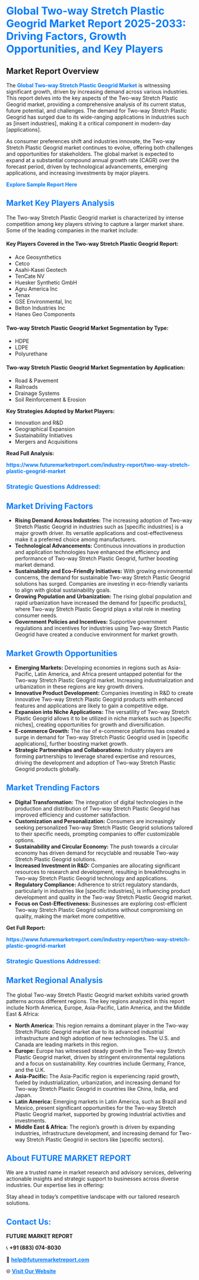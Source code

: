 <h1 style="color: #007BFF;">Global Two-way Stretch Plastic Geogrid Market Report 2025-2033: Driving Factors, Growth Opportunities, and Key Players</h1>

<section id="overview">
<h2>Market Report Overview</h2>
<p>The <a href="https://www.futuremarketreport.com/industry-report/two-way-stretch-plastic-geogrid-market" style="color: #007BFF; text-decoration: none;"><strong>Global Two-way Stretch Plastic Geogrid Market</strong></a> is witnessing significant growth, driven by increasing demand across various industries. This report delves into the key aspects of the Two-way Stretch Plastic Geogrid market, providing a comprehensive analysis of its current status, future potential, and challenges. The demand for Two-way Stretch Plastic Geogrid has surged due to its wide-ranging applications in industries such as [insert industries], making it a critical component in modern-day [applications].</p>
<p>As consumer preferences shift and industries innovate, the Two-way Stretch Plastic Geogrid market continues to evolve, offering both challenges and opportunities for stakeholders. The global market is expected to expand at a substantial compound annual growth rate (CAGR) over the forecast period, driven by technological advancements, emerging applications, and increasing investments by major players.</p>
</section>

<section id="overview">
<p><a href="https://www.futuremarketreport.com/request-sample/reportId=114571" style="color: #007BFF; text-decoration: none;"><strong>Explore Sample Report Here</strong></a></p>
</section>

<section id="key-players">
<h2 style="color: #007BFF;">Market Key Players Analysis</h2>
<p>The Two-way Stretch Plastic Geogrid market is characterized by intense competition among key players striving to capture a larger market share. Some of the leading companies in the market include:</p>
<h4>Key Players Covered in the Two-way Stretch Plastic Geogrid Report:</h4>
<ul><li>Ace Geosynthetics</li><li>Cetco</li><li>Asahi-Kasei Geotech</li><li>TenCate NV</li><li>Huesker Synthetic GmbH</li><li>Agru America Inc</li><li>Tenax</li><li>GSE Environmental, Inc</li><li>Belton Industries Inc</li><li>Hanes Geo Components</li></ul>
<h4>Two-way Stretch Plastic Geogrid Market Segmentation by Type:</h4>
<ul><li>HDPE</li><li>LDPE</li><li>Polyurethane</li></ul>

<h4>Two-way Stretch Plastic Geogrid Market Segmentation by Application:</h4>
<ul><li>Road &amp; Pavement</li><li>Railroads</li><li>Drainage Systems</li><li>Soil Reinforcement &amp; Erosion</li></ul>
<p><strong>Key Strategies Adopted by Market Players:</strong></p>
<ul>
<li>Innovation and R&D</li>
<li>Geographical Expansion</li>
<li>Sustainability Initiatives</li>
<li>Mergers and Acquisitions</li>
</ul>
</section>

<section>
<p><strong>Read Full Analysis: </strong></p><a href="https://www.futuremarketreport.com/industry-report/two-way-stretch-plastic-geogrid-market" style="color: #007BFF; text-decoration: none;"><strong>https://www.futuremarketreport.com/industry-report/two-way-stretch-plastic-geogrid-market</strong></a>
<h3 style="color: #007BFF;">Strategic Questions Addressed:</h3>
</section>

<section id="driving-factors">
<h2 style="color: #007BFF;">Market Driving Factors</h2>
<ul>
<li><strong>Rising Demand Across Industries:</strong> The increasing adoption of Two-way Stretch Plastic Geogrid in industries such as [specific industries] is a major growth driver. Its versatile applications and cost-effectiveness make it a preferred choice among manufacturers.</li>
<li><strong>Technological Advancements:</strong> Continuous innovations in production and application technologies have enhanced the efficiency and performance of Two-way Stretch Plastic Geogrid, further boosting market demand.</li>
<li><strong>Sustainability and Eco-Friendly Initiatives:</strong> With growing environmental concerns, the demand for sustainable Two-way Stretch Plastic Geogrid solutions has surged. Companies are investing in eco-friendly variants to align with global sustainability goals.</li>
<li><strong>Growing Population and Urbanization:</strong> The rising global population and rapid urbanization have increased the demand for [specific products], where Two-way Stretch Plastic Geogrid plays a vital role in meeting consumer needs.</li>
<li><strong>Government Policies and Incentives:</strong> Supportive government regulations and incentives for industries using Two-way Stretch Plastic Geogrid have created a conducive environment for market growth.</li>
</ul>
</section>

<section id="growth-opportunities">
<h2 style="color: #007BFF;">Market Growth Opportunities</h2>
<ul>
<li><strong>Emerging Markets:</strong> Developing economies in regions such as Asia-Pacific, Latin America, and Africa present untapped potential for the Two-way Stretch Plastic Geogrid market. Increasing industrialization and urbanization in these regions are key growth drivers.</li>
<li><strong>Innovative Product Development:</strong> Companies investing in R&D to create innovative Two-way Stretch Plastic Geogrid products with enhanced features and applications are likely to gain a competitive edge.</li>
<li><strong>Expansion into Niche Applications:</strong> The versatility of Two-way Stretch Plastic Geogrid allows it to be utilized in niche markets such as [specific niches], creating opportunities for growth and diversification.</li>
<li><strong>E-commerce Growth:</strong> The rise of e-commerce platforms has created a surge in demand for Two-way Stretch Plastic Geogrid used in [specific applications], further boosting market growth.</li>
<li><strong>Strategic Partnerships and Collaborations:</strong> Industry players are forming partnerships to leverage shared expertise and resources, driving the development and adoption of Two-way Stretch Plastic Geogrid products globally.</li>
</ul>
</section>

<section id="trending-factors">
<h2 style="color: #007BFF;">Market Trending Factors</h2>
<ul>
<li><strong>Digital Transformation:</strong> The integration of digital technologies in the production and distribution of Two-way Stretch Plastic Geogrid has improved efficiency and customer satisfaction.</li>
<li><strong>Customization and Personalization:</strong> Consumers are increasingly seeking personalized Two-way Stretch Plastic Geogrid solutions tailored to their specific needs, prompting companies to offer customizable options.</li>
<li><strong>Sustainability and Circular Economy:</strong> The push towards a circular economy has driven demand for recyclable and reusable Two-way Stretch Plastic Geogrid solutions.</li>
<li><strong>Increased Investment in R&D:</strong> Companies are allocating significant resources to research and development, resulting in breakthroughs in Two-way Stretch Plastic Geogrid technology and applications.</li>
<li><strong>Regulatory Compliance:</strong> Adherence to strict regulatory standards, particularly in industries like [specific industries], is influencing product development and quality in the Two-way Stretch Plastic Geogrid market.</li>
<li><strong>Focus on Cost-Effectiveness:</strong> Businesses are exploring cost-efficient Two-way Stretch Plastic Geogrid solutions without compromising on quality, making the market more competitive.</li>
</ul>
</section>

<section>
<p><strong>Get Full Report: </strong></p><a href="https://www.futuremarketreport.com/industry-report/two-way-stretch-plastic-geogrid-market" style="color: #007BFF; text-decoration: none;"><strong>https://www.futuremarketreport.com/industry-report/two-way-stretch-plastic-geogrid-market</strong></a>
<h3 style="color: #007BFF;">Strategic Questions Addressed:</h3>
</section>


<section id="regional-analysis">
<h2 style="color: #007BFF;">Market Regional Analysis</h2>
<p>The global Two-way Stretch Plastic Geogrid market exhibits varied growth patterns across different regions. The key regions analyzed in this report include North America, Europe, Asia-Pacific, Latin America, and the Middle East & Africa:</p>
<ul>
<li><strong>North America:</strong> This region remains a dominant player in the Two-way Stretch Plastic Geogrid market due to its advanced industrial infrastructure and high adoption of new technologies. The U.S. and Canada are leading markets in this region.</li>
<li><strong>Europe:</strong> Europe has witnessed steady growth in the Two-way Stretch Plastic Geogrid market, driven by stringent environmental regulations and a focus on sustainability. Key countries include Germany, France, and the U.K.</li>
<li><strong>Asia-Pacific:</strong> The Asia-Pacific region is experiencing rapid growth, fueled by industrialization, urbanization, and increasing demand for Two-way Stretch Plastic Geogrid in countries like China, India, and Japan.</li>
<li><strong>Latin America:</strong> Emerging markets in Latin America, such as Brazil and Mexico, present significant opportunities for the Two-way Stretch Plastic Geogrid market, supported by growing industrial activities and investments.</li>
<li><strong>Middle East & Africa:</strong> The region’s growth is driven by expanding industries, infrastructure development, and increasing demand for Two-way Stretch Plastic Geogrid in sectors like [specific sectors].</li>
</ul>
</section>

<footer>
<h2 style="color: #007BFF;">About FUTURE MARKET REPORT</h2>
<p>We are a trusted name in market research and advisory services, delivering actionable insights and strategic support to businesses across diverse industries. Our expertise lies in offering:</p>

<p>Stay ahead in today’s competitive landscape with our tailored research solutions.</p>

<h2 style="color: #007BFF;">Contact Us:</h2>
<p><strong>FUTURE MARKET REPORT</strong></p>
<p>📞 <strong>+91 (883) 074-8030</strong></p>
<p>📧 <strong><a href="mailto:help@futuremarketreport.com" style="color: #007BFF;">help@futuremarketreport.com</a></strong></p>
<p>🌐 <strong><a href="https://www.futuremarketreport.com/" style="color: #007BFF;">Visit Our Website</a></strong></p>
</footer>